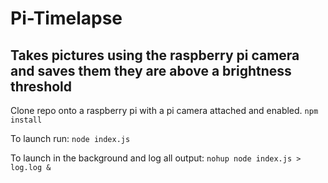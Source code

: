 # Pi-Timelapse

## Takes pictures using the raspberry pi camera and saves them they are above a brightness threshold

Clone repo onto a raspberry pi with a pi camera attached and enabled. 
`npm install`

To launch run:
`node index.js`

To launch in the background and log all output:
`nohup node index.js > log.log &`